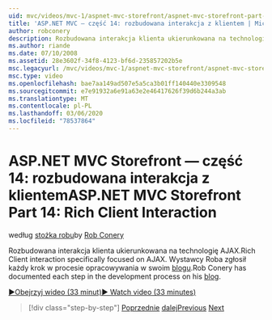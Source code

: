 ```yaml
---
uid: mvc/videos/mvc-1/aspnet-mvc-storefront/aspnet-mvc-storefront-part-14-rich-client-interaction
title: 'ASP.NET MVC — część 14: rozbudowana interakcja z klientem | Microsoft Docs'
author: robconery
description: Rozbudowana interakcja klienta ukierunkowana na technologię AJAX. Wystawcy Roba zgłosił każdy krok w procesie opracowywania w swoim blogu.
ms.author: riande
ms.date: 07/10/2008
ms.assetid: 28e3602f-34f8-4123-bf6d-235857202b5e
msc.legacyurl: /mvc/videos/mvc-1/aspnet-mvc-storefront/aspnet-mvc-storefront-part-14-rich-client-interaction
msc.type: video
ms.openlocfilehash: bae7aa149ad507e5a5ca3b01ff140440e3309548
ms.sourcegitcommit: e7e91932a6e91a63e2e46417626f39d6b244a3ab
ms.translationtype: MT
ms.contentlocale: pl-PL
ms.lasthandoff: 03/06/2020
ms.locfileid: "78537864"
---
```

# <a name="aspnet-mvc-storefront-part-14-rich-client-interaction"></a><span data-ttu-id="8350d-104">ASP.NET MVC Storefront — część 14: rozbudowana interakcja z klientem</span><span class="sxs-lookup"><span data-stu-id="8350d-104">ASP.NET MVC Storefront Part 14: Rich Client Interaction</span></span>

<span data-ttu-id="8350d-105">według [stożka robu](https://github.com/robconery)</span><span class="sxs-lookup"><span data-stu-id="8350d-105">by [Rob Conery](https://github.com/robconery)</span></span>

<span data-ttu-id="8350d-106">Rozbudowana interakcja klienta ukierunkowana na technologię AJAX.</span><span class="sxs-lookup"><span data-stu-id="8350d-106">Rich Client interaction specifically focused on AJAX.</span></span> <span data-ttu-id="8350d-107">Wystawcy Roba zgłosił każdy krok w procesie opracowywania w swoim [blogu](http://blog.wekeroad.com/mvc-storefront/mvcstore-part-14/).</span><span class="sxs-lookup"><span data-stu-id="8350d-107">Rob Conery has documented each step in the development process on his [blog](http://blog.wekeroad.com/mvc-storefront/mvcstore-part-14/).</span></span>

[<span data-ttu-id="8350d-108">&#9654;Obejrzyj wideo (33 minut)</span><span class="sxs-lookup"><span data-stu-id="8350d-108">&#9654; Watch video (33 minutes)</span></span>](https://channel9.msdn.com/Blogs/ASP-NET-Site-Videos/aspnet-mvc-storefront-part-14-rich-client-interaction)

> [!div class="step-by-step"]
> <span data-ttu-id="8350d-109">[Poprzednie](aspnet-mvc-storefront-part-13-dependency-injection.md)
> [dalej](aspnet-mvc-storefront-part-15-public-code-review.md)</span><span class="sxs-lookup"><span data-stu-id="8350d-109">[Previous](aspnet-mvc-storefront-part-13-dependency-injection.md)
[Next](aspnet-mvc-storefront-part-15-public-code-review.md)</span></span>
